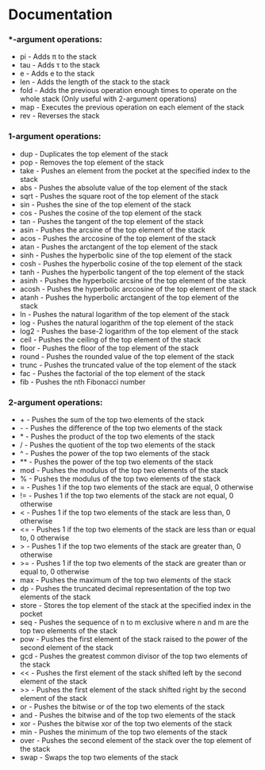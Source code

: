 # Documentation

### *-argument operations:

- pi - Adds π to the stack
- tau - Adds τ to the stack
- e - Adds e to the stack
- len - Adds the length of the stack to the stack
- fold - Adds the previous operation enough times to operate on the whole stack (Only useful with 2-argument operations)
- map - Executes the previous operation on each element of the stack
- rev - Reverses the stack

### 1-argument operations:

- <num> dup - Duplicates the top element of the stack
- <num> pop - Removes the top element of the stack
- <index> take - Pushes an element from the pocket at the specified index to the stack
- <num> abs - Pushes the absolute value of the top element of the stack
- <num> sqrt - Pushes the square root of the top element of the stack
- <num> sin - Pushes the sine of the top element of the stack
- <num> cos - Pushes the cosine of the top element of the stack
- <num> tan - Pushes the tangent of the top element of the stack
- <num> asin - Pushes the arcsine of the top element of the stack
- <num> acos - Pushes the arccosine of the top element of the stack
- <num> atan - Pushes the arctangent of the top element of the stack
- <num> sinh - Pushes the hyperbolic sine of the top element of the stack
- <num> cosh - Pushes the hyperbolic cosine of the top element of the stack
- <num> tanh - Pushes the hyperbolic tangent of the top element of the stack
- <num> asinh - Pushes the hyperbolic arcsine of the top element of the stack
- <num> acosh - Pushes the hyperbolic arccosine of the top element of the stack
- <num> atanh - Pushes the hyperbolic arctangent of the top element of the stack
- <num> ln - Pushes the natural logarithm of the top element of the stack
- <num> log - Pushes the natural logarithm of the top element of the stack
- <num> log2 - Pushes the base-2 logarithm of the top element of the stack
- <num> ceil - Pushes the ceiling of the top element of the stack
- <num> floor - Pushes the floor of the top element of the stack
- <num> round - Pushes the rounded value of the top element of the stack
- <num> trunc - Pushes the truncated value of the top element of the stack
- <int> fac - Pushes the factorial of the top element of the stack
- <int> fib - Pushes the nth Fibonacci number


### 2-argument operations:

- <num> <num> + - Pushes the sum of the top two elements of the stack
- <num> <num> - - Pushes the difference of the top two elements of the stack
- <num> <num> * - Pushes the product of the top two elements of the stack
- <num> <num> / - Pushes the quotient of the top two elements of the stack
- <num> <num> ^ - Pushes the power of the top two elements of the stack
- <num> <num> ** - Pushes the power of the top two elements of the stack
- <num> <num> mod - Pushes the modulus of the top two elements of the stack
- <num> <num> % - Pushes the modulus of the top two elements of the stack
- <num> <num> = - Pushes 1 if the top two elements of the stack are equal, 0 otherwise
- <num> <num> != - Pushes 1 if the top two elements of the stack are not equal, 0 otherwise
- <num> <num> < - Pushes 1 if the top two elements of the stack are less than, 0 otherwise
- <num> <num> <= - Pushes 1 if the top two elements of the stack are less than or equal to, 0 otherwise
- <num> <num> > - Pushes 1 if the top two elements of the stack are greater than, 0 otherwise
- <num> <num> >= - Pushes 1 if the top two elements of the stack are greater than or equal to, 0 otherwise
- <num> <num> max - Pushes the maximum of the top two elements of the stack
- <num> <num> dp - Pushes the truncated decimal representation of the top two elements of the stack
- <num> <index> store - Stores the top element of the stack at the specified index in the pocket
- <num> <num> seq - Pushes the sequence of n to m exclusive where n and m are the top two elements of the stack
- <int> <int> pow - Pushes the first element of the stack raised to the power of the second element of the stack
- <int> <int> gcd - Pushes the greatest common divisor of the top two elements of the stack
- <int> <int> << - Pushes the first element of the stack shifted left by the second element of the stack
- <int> <int> >> - Pushes the first element of the stack shifted right by the second element of the stack
- <int> <int> or - Pushes the bitwise or of the top two elements of the stack
- <int> <int> and - Pushes the bitwise and of the top two elements of the stack
- <int> <int> xor - Pushes the bitwise xor of the top two elements of the stack
- <int> <int> min - Pushes the minimum of the top two elements of the stack
- <num> <num> over - Pushes the second element of the stack over the top element of the stack
- <num> <num> swap - Swaps the top two elements of the stack
